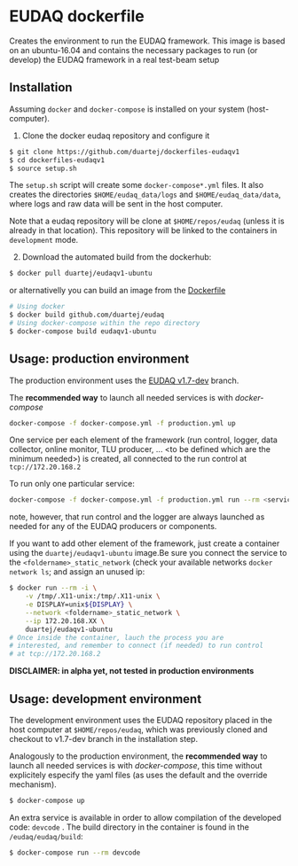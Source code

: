 # EUDAQ dockerfile

Creates the environment to run the EUDAQ framework. 
This image is based on an ubuntu-16.04 and contains
the necessary packages to run (or develop) the EUDAQ
framework in a real test-beam setup

## Installation
Assuming ```docker``` and ```docker-compose``` is 
installed on your system (host-computer).

1. Clone the docker eudaq repository and configure it
```bash 
$ git clone https://github.com/duartej/dockerfiles-eudaqv1
$ cd dockerfiles-eudaqv1
$ source setup.sh
```
The ```setup.sh``` script will create 
some ```docker-compose*.yml``` files. It also creates
the directories ```$HOME/eudaq_data/logs``` and 
```$HOME/eudaq_data/data```, where logs and raw data will
be sent in the host computer.

Note that a eudaq repository will be clone at 
```$HOME/repos/eudaq``` (unless it is already in that location).
This repository will be linked to the containers in ```development```
mode.

2. Download the automated build from the dockerhub: 
```bash
$ docker pull duartej/eudaqv1-ubuntu
```
or alternativelly you can build an image from the
[Dockerfile](Dockerfile)
```bash
# Using docker
$ docker build github.com/duartej/eudaq
# Using docker-compose within the repo directory
$ docker-compose build eudaqv1-ubuntu
```
## Usage: production environment
The production environment uses the 
[EUDAQ v1.7-dev](https://github.com/eudaq/eudaq/tree/v1.7-dev)
branch. 

The **recommended way** to launch all needed services is
with _docker-compose_
```bash 
docker-compose -f docker-compose.yml -f production.yml up 
```
One service per each element of the framework (run control, 
logger, data collector, online monitor, TLU producer, ... \<to
be defined which are the minimum needed\>) is created, 
all connected to the run control at ```tcp://172.20.168.2```

To run only one particular service:
```bash
docker-compose -f docker-compose.yml -f production.yml run --rm <service_name>
```
note, however, that run control and the logger are always launched as
needed for any of the EUDAQ producers or components.

If you want to add other element of the framework, just create
a container using the ```duartej/eudaqv1-ubuntu``` image.Be sure you 
connect the service to the ```<foldername>_static_network``` (check your 
available networks ```docker network ls```; and assign an unused ip:
```bash
$ docker run --rm -i \
    -v /tmp/.X11-unix:/tmp/.X11-unix \
    -e DISPLAY=unix${DISPLAY} \
    --network <foldername>_static_network \
    --ip 172.20.168.XX \
    duartej/eudaqv1-ubuntu
# Once inside the container, lauch the process you are 
# interested, and remember to connect (if needed) to run control
# at tcp://172.20.168.2
```

**DISCLAIMER: in alpha yet, not tested in production environments**

## Usage: development environment
The development environment uses the EUDAQ repository placed in
the host computer at ```$HOME/repos/eudaq```, which was previously
cloned and checkout to v1.7-dev branch in the installation step.

Analogously to the production environment, the **recommended way** to
launch all needed services is with _docker-compose_, this time without
explicitely especify the yaml files (as uses the default and the override
mechanism).
```bash 
$ docker-compose up 
```
An extra service is available in order to allow compilation of the
developed code: ```devcode``` . The build directory in the container 
is found in the ```/eudaq/eudaq/build```:
```bash
$ docker-compose run --rm devcode
```


